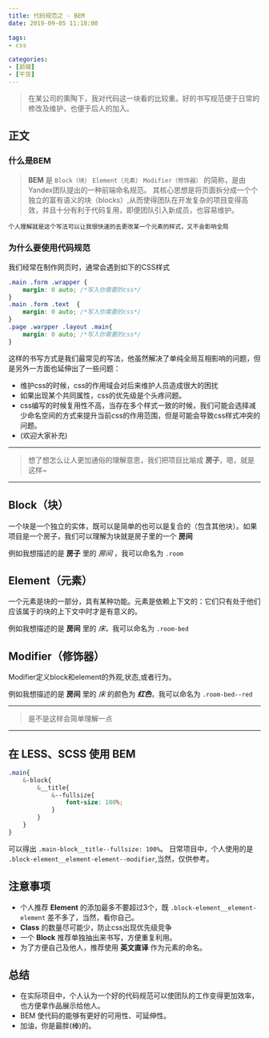 ```yaml
---
title: 代码规范之 - BEM
date: 2019-09-05 11:18:00

tags:
- css

categories:
- [前端]
- [干货]
---
```


> 在某公司的熏陶下，我对代码这一块看的比较重。好的书写规范便于日常的修改及维护，也便于后人的加入。

<!-- more -->
  
    
## 正文
  
### 什么是BEM

> **BEM** 是 `Block（块）`  `Element（元素）`  `Modifier（修饰器）` 的简称，是由Yandex团队提出的一种前端命名规范。 其核心思想是将页面拆分成一个个独立的富有语义的块（blocks）,从而使得团队在开发复杂的项目变得高效，并且十分有利于代码复用，即便团队引入新成员，也容易维护。   

` 个人理解就是这个写法可以让我很快速的去更改某一个元素的样式，又不会影响全局 `
### 为什么要使用代码规范

我们经常在制作网页时，通常会遇到如下的CSS样式

```css
.main .form .wrapper {
	margin: 0 auto; /*写入你需要的css*/
}  
.main .form .text  {
	margin: 0 auto; /*写入你需要的css*/
}
.page .warpper .layout .main{
	margin: 0 auto; /*写入你需要的css*/
}
```
这样的书写方式是我们最常见的写法，他虽然解决了单纯全局互相影响的问题，但是另外一方面也延伸出了一些问题：

- 维护css的时候，css的作用域会对后来维护人员造成很大的困扰
- 如果出现某个共同属性，css的优先级是个头疼问题。
- css编写的时候复用性不高，当存在多个样式一致的时候，我们可能会选择减少命名空间的方式来提升当前css的作用范围，但是可能会导致css样式冲突的问题。
- (欢迎大家补充)

---

> 想了想怎么让人更加通俗的理解意思，我们把项目比喻成 **房子**，嗯，就是这样~

---

## Block（块）

一个块是一个独立的实体，既可以是简单的也可以是复合的（包含其他块）。如果项目是一个房子，我们可以理解为块就是房子里的一个 **房间**

例如我想描述的是 **房子** 里的 *房间* ，我可以命名为
`
.room
`

## Element（元素）

一个元素是块的一部分，具有某种功能。元素是依赖上下文的：它们只有处于他们应该属于的块的上下文中时才是有意义的。

例如我想描述的是 **房间** 里的 *床*，我可以命名为
`
.room-bed
`

## Modifier（修饰器）
Modifier定义block和element的外观,状态,或者行为。

例如我想描述的是 **房间** 里的 *床* 的颜色为 ***红色***，我可以命名为
`
.room-bed--red
`

---

> 是不是这样会简单理解一点

---

## 在 LESS、SCSS 使用 BEM
```scss
.main{
	&-block{
		&__title{
			&--fullsize{
				font-size: 100%;
			}
		}
	}
}
```

可以得出 `.main-block__title--fullsize: 100%`。
日常项目中，个人使用的是 `.block-element__element-element--modifier`,当然，仅供参考。



## 注意事项
- 个人推荐 **Element** 的添加最多不要超过3个，既  `.block-element__element-element`  差不多了，当然，看你自己。
- **Class** 的数量尽可能少，防止css出现优先级竞争
- 一个 **Block** 推荐单独抽出来书写，方便重复利用。
- 为了方便自己及他人，推荐使用 **英文直译** 作为元素的命名。

## 总结
- 在实际项目中，个人认为一个好的代码规范可以使团队的工作变得更加效率，也方便拿作品展示给他人。
- BEM 使代码的能够有更好的可用性、可延伸性。
- 加油，你是最胖(棒)的。